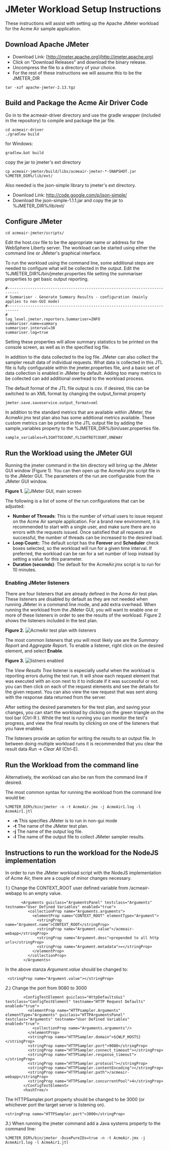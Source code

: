 # JMeter Workload Setup Instructions


These instructions will assist with setting up the Apache JMeter workload for the Acme Air sample application. 
## Download Apache JMeter 

* Download Link:  [http://jmeter.apache.org](http://jmeter.apache.org)
* Click on "Download Releases" and download the binary release.
* Uncompress the file to a directory of your choice. 
* For the rest of these instructions we will assume this to be the JMETER_DIR 

```text
tar -xzf apache-jmeter-2.13.tgz
```
 

##  Build and Package the Acme Air Driver Code
Go in to the acmeair-driver directory and use the gradle wrapper (included in the repository) to compile and package the jar file. 

```text
cd acmeair-driver 
./gradlew build
```

for Windows:
```text
gradlew.bat build
```

copy the jar to  jmeter's ext directory
```text
cp acmeair-jmeter/build/libs/acmeair-jmeter-*-SNAPSHOT.jar  %JMETER_DIR%/lib/ext/
```

Also needed is the json-simple library to jmeter's ext directory.  
* Download Link: http://code.google.com/p/json-simple/
* Download the json-simple-1.1.1.jar and copy the jar to %JMETER_DIR%/lib/ext/


## Configure JMeter  

```text
cd acmeair-jmeter/scripts/
```
Edit the host.csv file to be the appropriate name or address for the WebSphere Liberty server.
The workload can be started using either the command line or JMeter's graphical interface.  

To run the workload using the command line, some additional steps are needed to configure what will be collected in the output. Edit the %JMETER_DIR%/bin/jmeter.properties file setting the summariser properties to get basic output reporting.

```text
#---------------------------------------------------------------------------
# Summariser - Generate Summary Results - configuration (mainly applies to non-GUI mode)
#---------------------------------------------------------------------------
#
log_level.jmeter.reporters.Summariser=INFO
summariser.name=summary
summariser.interval=30
summariser.log=true
```
Setting these properties will allow summary statistics to be printed on the console screen, as well as in the specified log file. 

In addition to the data collected to the log file. JMeter can also collect the sampler result data of individual requests. What data is collected in this JTL file is fully configurable within the jmeter.properties file, and a basic set of data collection is enabled in JMeter by default. Adding too many metrics to be collected can add additional overhead to the workload process.  

The default format of the JTL file output is csv. if desired, this can be switched to an XML format by changing the output_format property  
```text
jmeter.save.saveservice.output_format=xml
```

In addition to the standard metrics that are available within JMeter, the AcmeAir.jmx test plan also has some additional metrics available.  These custom metrics can be printed in the JTL output file by adding the sample_variables property to the %JMETER_DIR%/bin/user.properties file. 
```text
sample_variables=FLIGHTTOCOUNT,FLIGHTRETCOUNT,ONEWAY
```

## Run the Workload using the JMeter GUI 

Running the jmeter command in the bin directory will bring up the JMeter GUI window (Figure 1). You can then open up the AcmeAir.jmx script file in to the JMeter GUI. The parameters of the run are configurable from the JMeter GUI window.  

**Figure 1.** 
![JMeter GUI, main screen](Documentation/images/AcmeAir-jmx_main.png)


The following is a list of some of the run configurations that can be adjusted:
* **Number of Threads**: This is the number of virtual users to issue request on the Acme Air sample application.  For a brand new environment, it is recommended to start with a single user, and make sure there are no errors with the requests issued. Once satisfied that all requests are successful, the number of threads can be increased to the desired load. 
* **Loop Count:**: The default script has the **Forever** and **Scheduler** check boxes selected, so the workload will run for a given time interval.  If preferred, the workload can be ran for a set number of loop instead by setting a value for this parameter.  
* **Duration (seconds)**: The default for the AcmeAir.jmx script is to run for 10 minutes. 

### Enabling JMeter listeners 
There are four listeners that are already defined in the Acme Air test plan. These listeners are disabled by default as they are not needed when running JMeter in a command line mode, and add extra overhead.  When running the workload from the JMeter GUI, you will want to enable one or more of these listeners in order to see the results of the workload. Figure 2 shows the listeners included in the test plan. 

**Figure 2.** 
![AcmeAir test plan with listeners](Documentation/images/AcmeAir-jmx_listeners.png)

The most common listeners that you will most likely use are the *Summary Report* and *Aggregate Report*.
To enable a listener, right click on the desired element, and select **Enable**.

**Figure 3.** 
![listners enabled](Documentation/images/AcmeAir-jmx_listeners_enabled.png)

The *View Results Tree* listener is especially useful when the workload is reporting errors during the test run.  It will show each request element that was executed with an icon next to it to indicate if it was successful or not.  you can then click on each of the request elements and see the details for the given request.  You can also view the raw request that was sent along with the response data returned from the server. 

After setting the desired parameters for the test plan, and saving your changes, you can start the workload by clicking on the green triangle on the tool bar (Ctrl-R ).  While the test is running you can monitor the test's progress, and view the final results by clicking on one of the listeners that you have enabled. 

The listeners provide an option for writing the results to an output file.  In between doing multiple workload runs it is recommended that you clear the result data *Run* -> *Clear All* (Ctrl-E).  

## Run the Workload from the command line
Alternatively, the workload can also be ran from the command line if desired. 

The most common syntax for running the workload from the command line would be:
```text
%JMETER_DIR%/bin/jmeter -n -t AcmeAir.jmx -j AcmeAir1.log -l AcmeAir1.jtl
```
* **-n** This specifies JMeter is to run in non-gui mode 
* **-t** The name of the JMeter test plan. 
* **-j** The name of the output log file. 
* **-l** The name of the output file to collect JMeter sampler results. 


## Instructions to run the workload for the NodeJS implementation

In order to run the JMeter workload script with the NodeJS implementation of Acme Air, there are a couple of minor changes necessary.  

*1*.) Change the CONTEXT_ROOT  user defined variable from /acmeair-webapp  to an empty value. 

```text
       <Arguments guiclass="ArgumentsPanel" testclass="Arguments" testname="User Defined Variables" enabled="true">
          <collectionProp name="Arguments.arguments">
            <elementProp name="CONTEXT_ROOT" elementType="Argument">
              <stringProp name="Argument.name">CONTEXT_ROOT</stringProp>
              <stringProp name="Argument.value">/acmeair-webapp</stringProp>
              <stringProp name="Argument.desc">prepended to all http urls</stringProp>
              <stringProp name="Argument.metadata">=</stringProp>
            </elementProp>
          </collectionProp>
        </Arguments>
```
In the above stanza *Argument.value* should be changed to: 

```text
 <stringProp name="Argument.value"></stringProp>
```



*2*.) Change the port from 9080 to 3000 

```text
        <ConfigTestElement guiclass="HttpDefaultsGui" testclass="ConfigTestElement" testname="HTTP Request Defaults" enabled="true">
          <elementProp name="HTTPsampler.Arguments" elementType="Arguments" guiclass="HTTPArgumentsPanel" testclass="Arguments" testname="User Defined Variables" enabled="true">
            <collectionProp name="Arguments.arguments"/>
          </elementProp>
          <stringProp name="HTTPSampler.domain">${WLP_HOSTS}</stringProp>
          <stringProp name="HTTPSampler.port">9080</stringProp>
          <stringProp name="HTTPSampler.connect_timeout"></stringProp>
          <stringProp name="HTTPSampler.response_timeout"></stringProp>
          <stringProp name="HTTPSampler.protocol"></stringProp>
          <stringProp name="HTTPSampler.contentEncoding"></stringProp>
          <stringProp name="HTTPSampler.path">/acmeair-webapp</stringProp>
          <stringProp name="HTTPSampler.concurrentPool">4</stringProp>
        </ConfigTestElement>
        <hashTree/>
```
The HTTPSampler.port property should be changed to be 3000 (or whichever port the target server is listening on).

```text
<stringProp name="HTTPSampler.port">3000</stringProp>
```


*3*.) When running the jmeter command add a Java systems property to the command line: 

```text
%JMETER_DIR%/bin/jmeter -DusePureIDs=true -n -t AcmeAir.jmx -j AcmeAir1.log -l AcmeAir1.jtl
```
